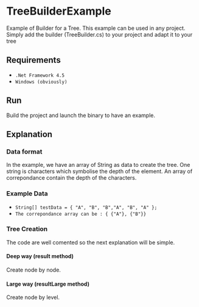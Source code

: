 # TreeBuilderExample

Example of Builder for a Tree.
This example can be used in any project.
Simply add the builder (TreeBuilder.cs) to your project and adapt it to your tree

## Requirements

* `.Net Framework 4.5`
* `Windows (obviously)`

## Run

Build the project and launch the binary to have an example.

## Explanation

### Data format
In the example, we have an array of String as data to create the tree.
One string is characters which symbolise the depth of the element.
An array of correpondance contain the depth of the characters.

### Example Data
* `String[] testData = { "A", "B", "B","A", "B", "A" };`
* `The correpondance array can be : { {"A"}, {"B"}}`

### Tree Creation
The code are well comented so the next explanation will be simple.

#### Deep way (result method)
Create node by node.

#### Large way (resultLarge method)
Create node by level.
